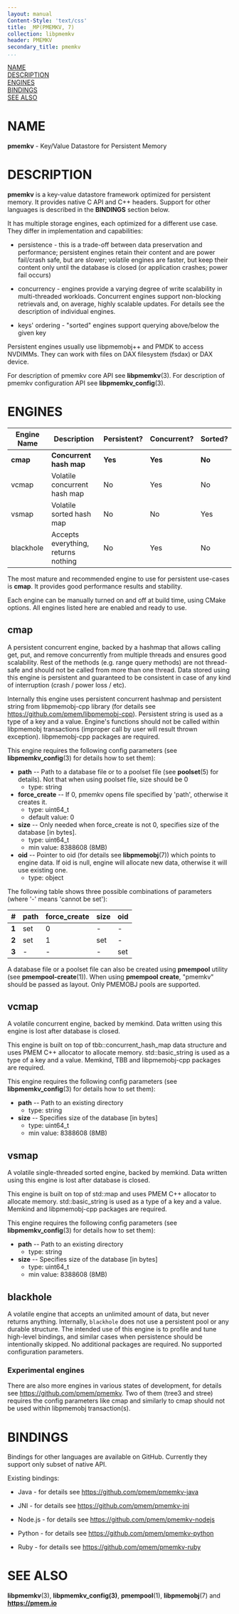 ```yaml
---
layout: manual
Content-Style: 'text/css'
title: _MP(PMEMKV, 7)
collection: libpmemkv
header: PMEMKV
secondary_title: pmemkv
...
```


[comment]: <> (SPDX-License-Identifier: BSD-3-Clause)
[comment]: <> (Copyright 2019, Intel Corporation)

[comment]: <> (libpmemkv.7 -- man page for libpmemkv)

[NAME](#name)<br />
[DESCRIPTION](#description)<br />
[ENGINES](#engines)<br />
[BINDINGS](#bindings)<br />
[SEE ALSO](#see-also)<br />


# NAME #

**pmemkv** - Key/Value Datastore for Persistent Memory

# DESCRIPTION #

**pmemkv** is a key-value datastore framework optimized for persistent memory. It provides native C API and C++ headers. Support for other languages is described in the **BINDINGS** section below.

It has multiple storage engines, each optimized for a different use case. They differ in implementation and capabilities:

+ persistence - this is a trade-off between data preservation and performance; persistent engines retain their content and are power fail/crash safe, but are slower; volatile engines are faster, but keep their content only until the database is closed (or application crashes; power fail occurs)

+ concurrency - engines provide a varying degree of write scalability in multi-threaded workloads. Concurrent engines support non-blocking retrievals and, on average, highly scalable updates. For details see the description of individual engines.

+ keys' ordering - "sorted" engines support querying above/below the given key

Persistent engines usually use libpmemobj++ and PMDK to access NVDIMMs. They can work with files on DAX filesystem (fsdax) or DAX device.

For description of pmemkv core API see **libpmemkv**(3).
For description of pmemkv configuration API see **libpmemkv_config**(3).

# ENGINES #

| Engine Name  | Description | Persistent? | Concurrent? | Sorted? |
| ------------ | ----------- | ----------- | ----------- | ------- |
| **cmap** | **Concurrent hash map** | **Yes** | **Yes** | **No** |
| vcmap | Volatile concurrent hash map | No | Yes | No |
| vsmap | Volatile sorted hash map | No | No | Yes |
| blackhole | Accepts everything, returns nothing | No | Yes | No |

The most mature and recommended engine to use for persistent use-cases is **cmap**. It provides good performance results and stability.

Each engine can be manually turned on and off at build time, using CMake options. All engines listed here are enabled and ready to use.

## cmap

A persistent concurrent engine, backed by a hashmap that allows calling get, put, and remove concurrently from multiple threads and ensures good scalability. Rest of the methods (e.g. range query methods) are not thread-safe and should not be called from more than one thread.
Data stored using this engine is persistent and guaranteed to be consistent in case of any kind of interruption (crash / power loss / etc).

Internally this engine uses persistent concurrent hashmap and persistent string from libpmemobj-cpp library (for details see <https://github.com/pmem/libpmemobj-cpp>). Persistent string is used as a type of a key and a value. Engine's functions should not be called within libpmemobj transactions (improper call by user will result thrown exception).
libpmemobj-cpp packages are required.

This engine requires the following config parameters (see **libpmemkv_config**(3) for details how to set them):

* **path** -- Path to a database file or to a poolset file (see **poolset**(5) for details). Not that when using poolset file, size should be 0
	+ type: string
* **force_create** -- If 0, pmemkv opens file specified by 'path', otherwise it creates it.
	+ type: uint64_t
	+ default value: 0
* **size** --  Only needed when force_create is not 0, specifies size of the database [in bytes].
	+ type: uint64_t
	+ min value: 8388608 (8MB)
* **oid** -- Pointer to oid (for details see **libpmemobj**(7)) which points to engine data. If oid is null, engine will allocate new data, otherwise it will use existing one.
	+ type: object

The following table shows three possible combinations of parameters (where '-' means 'cannot be set'):

| **#** | **path** | **force_create** | **size** | **oid** |
| ----- | -------- | ---------------- | -------- | ------- |
| **1** | set | 0 | - | - |
| **2** | set | 1 | set | - |
| **3** | - | - | - | set |

A database file or a poolset file can also be created using **pmempool** utility (see **pmempool-create**(1)).
When using **pmempool create**, "pmemkv" should be passed as layout. Only PMEMOBJ pools are supported.

## vcmap

A volatile concurrent engine, backed by memkind. Data written using this engine is lost after database is closed.

This engine is built on top of tbb::concurrent\_hash\_map data structure and uses PMEM C++ allocator to allocate memory. std::basic\_string is used as a type of a key and a value.
Memkind, TBB and libpmemobj-cpp packages are required.

This engine requires the following config parameters (see **libpmemkv_config**(3) for details how to set them):

* **path** -- Path to an existing directory
	+ type: string
* **size** --  Specifies size of the database [in bytes]
	+ type: uint64_t
	+ min value: 8388608 (8MB)

## vsmap

A volatile single-threaded sorted engine, backed by memkind. Data written using this engine is lost after database is closed.

This engine is built on top of std::map and uses PMEM C++ allocator to allocate memory. std::basic\_string is used as a type of a key and a value.
Memkind and libpmemobj-cpp packages are required.

This engine requires the following config parameters (see **libpmemkv_config**(3) for details how to set them):

* **path** -- Path to an existing directory
	+ type: string
* **size** --  Specifies size of the database [in bytes]
	+ type: uint64_t
	+ min value: 8388608 (8MB)

## blackhole

A volatile engine that accepts an unlimited amount of data, but never returns anything.
Internally, `blackhole` does not use a persistent pool or any durable structure. The intended use of this engine is to profile and tune high-level bindings, and similar cases when persistence
should be intentionally skipped.
No additional packages are required.
No supported configuration parameters.

### Experimental engines

There are also more engines in various states of development, for details see <https://github.com/pmem/pmemkv>.
Two of them (tree3 and stree) requires the config parameters like cmap and similarly to cmap should not be used within libpmemobj transaction(s).

# BINDINGS #

Bindings for other languages are available on GitHub. Currently they support only subset of native API.

Existing bindings:

+ Java - for details see <https://github.com/pmem/pmemkv-java>

+ JNI - for details see <https://github.com/pmem/pmemkv-jni>

+ Node.js - for details see <https://github.com/pmem/pmemkv-nodejs>

+ Python - for details see <https://github.com/pmem/pmemkv-python>

+ Ruby - for details see <https://github.com/pmem/pmemkv-ruby>

# SEE ALSO #

**libpmemkv**(3), **libpmemkv_config(3)**, **pmempool**(1), **libpmemobj**(7) and **<https://pmem.io>**
